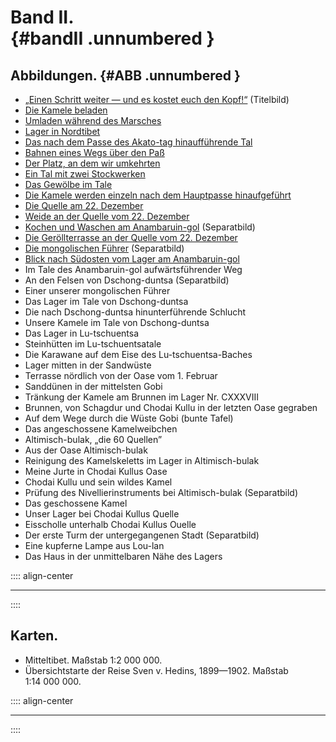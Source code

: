 # Band II.<br /> {#bandII .unnumbered }


## Abbildungen. {#ABB .unnumbered  }

* [„Einen Schritt weiter — und es kostet euch den Kopf!“](ch001.xhtml#b000) (Titelbild)
* [Die Kamele beladen](ch002.xhtml#b003)
* [Umladen während des Marsches](ch002.xhtml#b004)
* [Lager in Nordtibet](ch002.xhtml#b005)
* [Das nach dem Passe des Akato-tag hinaufführende Tal](ch002.xhtml#b008)
* [Bahnen eines Wegs über den Paß](ch002.xhtml#b009)
* [Der Platz, an dem wir umkehrten](ch002.xhtml#b011)
* [Ein Tal mit zwei Stockwerken](ch002.xhtml#b012)
* [Das Gewölbe im Tale](ch002.xhtml#b013)
* [Die Kamele werden einzeln nach dem Hauptpasse hinaufgeführt](ch002.xhtml#b014)
* [Die Quelle am 22. Dezember](ch002.xhtml#b015)
* [Weide an der Quelle vom 22. Dezember](ch002.xhtml#b016)
* [Kochen und Waschen am Anambaruin-gol](ch002.xhtml#b017)  (Separatbild)
* [Die Geröllterrasse an der Quelle vom 22. Dezember](ch002.xhtml#b017a)
* [Die mongolischen Führer](ch002.xhtml#b020) (Separatbild)
* [Blick nach Südosten vom Lager am Anambaruin-gol](ch002.xhtml#b021)
* Im Tale des Anambaruin-gol aufwärtsführender Weg
* An den Felsen von Dschong-duntsa (Separatbild)
* Einer unserer mongolischen Führer
* Das Lager im Tale von Dschong-duntsa
* Die nach Dschong-duntsa hinunterführende Schlucht
* Unsere Kamele im Tale von Dschong-duntsa
* Das Lager in Lu-tschuentsa
* Steinhütten im Lu-tschuentsatale
* Die Karawane auf dem Eise des Lu-tschuentsa-Baches
* Lager mitten in der Sandwüste
* Terrasse nördlich von der Oase vom 1. Februar
* Sanddünen in der mittelsten Gobi
* Tränkung der Kamele am Brunnen im Lager Nr. CXXXVIII
* Brunnen, von Schagdur und Chodai Kullu in der letzten Oase gegraben
* Auf dem Wege durch die Wüste Gobi  (bunte Tafel)
* Das angeschossene Kamelweibchen
* Altimisch-bulak, „die 60 Quellen”
* Aus der Oase Altimisch-bulak
* Reinigung des Kamelskeletts im Lager in Altimisch-bulak
* Meine Jurte in Chodai Kullus Oase
* Chodai Kullu und sein wildes Kamel
* Prüfung des Nivellierinstruments bei Altimisch-bulak  (Separatbild)
* Das geschossene Kamel
* Unser Lager bei Chodai Kullus Quelle
* Eisscholle unterhalb Chodai Kullus Ouelle
* Der erste Turm der untergegangenen Stadt  (Separatbild)
* Eine kupferne Lampe aus Lou-lan
* Das Haus in der unmittelbaren Nähe des Lagers


:::: align-center
****
::::


## Karten. 

* Mitteltibet. Maßstab 1:2&nbsp;000&nbsp;000.
* Übersichtstarte der Reise Sven v. Hedins, 1899—1902. Maßstab 1:14&nbsp;000&nbsp;000.

:::: align-center
****
::::
